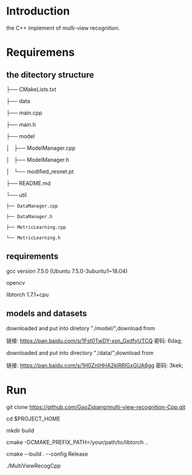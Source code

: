 # Introduction
the C++ implement of multi-view recognition.
# Requiremens
## the ditectory structure
├── CMakeLists.txt

├── data

├── main.cpp

├── main.h

├── model

│   ├── ModelManager.cpp

│   ├── ModelManager.h

│   └── modified_resnet.pt

├── README.md

└── util

    ├── DataManager.cpp

    ├── DataManager.h

    ├── MetricLearning.cpp

    └── MetricLearning.h

## requirements
gcc version 7.5.0 (Ubuntu 7.5.0-3ubuntu1~18.04)

opencv

libtorch 1.7.1+cpu
## models and datasets
downloaded and put into diretory "./model/",download from 

链接: https://pan.baidu.com/s/1Fst0TwDY-xsn_GxdfyUTCQ  密码: 6dag;

downloaded and put into directory "./data/",download from 

链接: https://pan.baidu.com/s/1H0ZnIHHA2klRRlGxGUA6gg  密码: 3kek;
# Run
git clone https://github.com/GaoZiqiang/multi-view-recognition-Cpp.git

cd $PROJECT_HOME

mkdir build

cmake -DCMAKE_PREFIX_PATH=/your/path/to/libtorch ..

cmake --build . --config Release

./MultiViewRecogCpp

